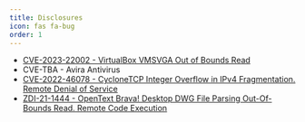 ```yaml
---
title: Disclosures
icon: fas fa-bug
order: 1
---
```


- [CVE-2023-22002 - VirtualBox VMSVGA Out of Bounds Read](https://www.oracle.com/security-alerts/cpuapr2023.html)
- CVE-TBA - Avira Antivirus
- [CVE-2022-46078 - CycloneTCP Integer Overflow in IPv4 Fragmentation. Remote Denial of Service](https://cve.report/CVE-2022-46078)
- [ZDI-21-1444 - OpenText Brava! Desktop DWG File Parsing Out-Of-Bounds Read. Remote Code Execution](https://richard-ac.github.io/posts/fuzzing-brava/)
